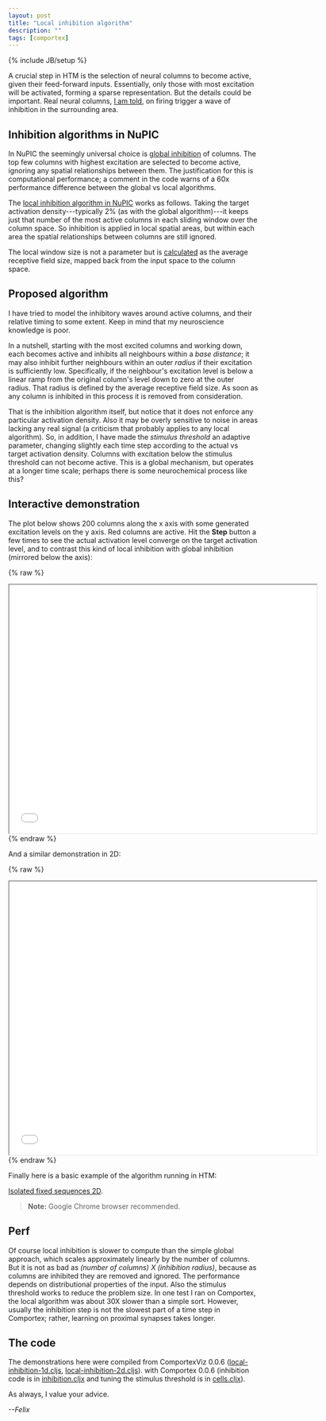 ```yaml
---
layout: post
title: "Local inhibition algorithm"
description: ""
tags: [comportex]
---
```

{% include JB/setup %}

A crucial step in HTM is the selection of neural columns to become
active, given their feed-forward inputs. Essentially, only those with
most excitation will be activated, forming a sparse representation.
But the details could be important. Real neural columns, [I am
told](http://lists.numenta.org/pipermail/nupic-theory_lists.numenta.org/2014-September/001304.html),
on firing trigger a wave of inhibition in the surrounding area.


## Inhibition algorithms in NuPIC

In NuPIC the seemingly universal choice is [global
inhibition](https://github.com/numenta/nupic/blob/df37f7853775efd771d2822a671bafc2c18286b8/nupic/research/spatial_pooler.py#L1352)
of columns. The top few columns with highest excitation are selected
to become active, ignoring any spatial relationships between them. The
justification for this is computational performance; a comment in the
code warns of a 60x performance difference between the global vs local
algorithms.

The [local inhibition algorithm in
NuPIC](https://github.com/numenta/nupic/blob/df37f7853775efd771d2822a671bafc2c18286b8/nupic/research/spatial_pooler.py#L1378)
works as follows. Taking the target activation density---typically 2%
(as with the global algorithm)---it keeps just that number of the
most active columns in each sliding window over the column space. So
inhibition is applied in local spatial areas, but within each area the
spatial relationships between columns are still ignored.

The local window size is not a parameter but is
[calculated](https://github.com/numenta/nupic/blob/df37f7853775efd771d2822a671bafc2c18286b8/nupic/research/spatial_pooler.py#L831)
as the average receptive field size, mapped back from the input space
to the column space.


## Proposed algorithm

I have tried to model the inhibitory waves around active columns, and
their relative timing to some extent. Keep in mind that my
neuroscience knowledge is poor.

In a nutshell, starting with the most excited columns and working
down, each becomes active and inhibits all neighbours within a _base
distance_; it may also inhibit further neighbours within an outer
_radius_ if their excitation is sufficiently low. Specifically, if the
neighbour's excitation level is below a linear ramp from the original
column's level down to zero at the outer radius. That radius is
defined by the average receptive field size. As soon as any column is
inhibited in this process it is removed from consideration.

That is the inhibition algorithm itself, but notice that it does not
enforce any particular activation density. Also it may be overly
sensitive to noise in areas lacking any real signal (a criticism that
probably applies to any local algorithm). So, in addition, I have made
the _stimulus threshold_ an adaptive parameter, changing slightly each
time step according to the actual vs target activation density.
Columns with excitation below the stimulus threshold can not become
active. This is a global mechanism, but operates at a longer time
scale; perhaps there is some neurochemical process like this?


## Interactive demonstration

The plot below shows 200 columns along the x axis with some generated
excitation levels on the y axis. Red columns are active. Hit the
**Step** button a few times to see the actual activation level
converge on the target activation level, and to contrast this kind of
local inhibition with global inhibition (mirrored below the axis):

{% raw %}
<iframe src="/assets/2014-11-13/local_inhibition/inhibition_viz.html" width="620" height="500">
Your browser does not support iframes.
</iframe>
{% endraw %}

And a similar demonstration in 2D:

{% raw %}
<iframe src="/assets/2014-11-13/local_inhibition/inhibition_2d_viz.html" width="620" height="550">
Your browser does not support iframes.
</iframe>
{% endraw %}

Finally here is a basic example of the algorithm running in HTM:

<a href="/assets/2014-11-13/demos/isolated_2d.html">Isolated fixed sequences 2D</a>.

> __Note:__ Google Chrome browser recommended.


## Perf

Of course local inhibition is slower to compute than the simple global
approach, which scales approximately linearly by the number of
columns. But it is not as bad as _(number of columns) X (inhibition
radius)_, because as columns are inhibited they are removed and
ignored. The performance depends on distributional properties of the
input. Also the stimulus threshold works to reduce the problem size.
In one test I ran on Comportex, the local algorithm was about 30X
slower than a simple sort. However, usually the inhibition step is not
the slowest part of a time step in Comportex; rather, learning on
proximal synapses takes longer.


## The code

The demonstrations here were compiled from ComportexViz 0.0.6
([local-inhibition-1d.cljs](https://github.com/nupic-community/comportexviz/blob/master/examples/local_inhibition/comportexviz/local-inhibition-1d.cljs),
[local-inhibition-2d.cljs](https://github.com/nupic-community/comportexviz/blob/master/examples/local_inhibition/comportexviz/local-inhibition-2d.cljs)).
with Comportex 0.0.6
(inhibition code is in
[inhibition.cljx](https://github.com/nupic-community/comportex/blob/9af5dd11ad1b9971eaee81e2190288c1576d7878/src/cljx/org/nfrac/comportex/inhibition.cljx#L64)
and tuning the stimulus threshold is in
[cells.cljx](https://github.com/nupic-community/comportex/blob/9af5dd11ad1b9971eaee81e2190288c1576d7878/src/cljx/org/nfrac/comportex/cells.cljx#L494)).


As always, I value your advice.

*--Felix*
